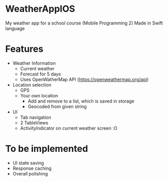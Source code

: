 # WeatherAppIOS
My weather app for a school course (Mobile Programming 2)
Made in Swift language

# Features
- Weather Information
  - Current weather
  - Forecast for 5 days
  - Uses OpenWatherMap API (https://openweathermap.org/api)
- Location selection
  - GPS
  - Your own location
    - Add and remove to a list, which is saved in storage
    - Geocoded from given string
- UI
  - Tab navigation
  - 2 TableViews
  - ActivityIndicator on current weather screen :O
    
# To be implemented
- UI state saving
- Response caching
- Overall polishing
